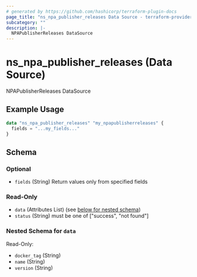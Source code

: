 ```yaml
---
# generated by https://github.com/hashicorp/terraform-plugin-docs
page_title: "ns_npa_publisher_releases Data Source - terraform-provider-ns"
subcategory: ""
description: |-
  NPAPublisherReleases DataSource
---
```


# ns_npa_publisher_releases (Data Source)

NPAPublisherReleases DataSource

## Example Usage

```terraform
data "ns_npa_publisher_releases" "my_npapublisherreleases" {
  fields = "...my_fields..."
}
```

<!-- schema generated by tfplugindocs -->
## Schema

### Optional

- `fields` (String) Return values only from specified fields

### Read-Only

- `data` (Attributes List) (see [below for nested schema](#nestedatt--data))
- `status` (String) must be one of ["success", "not found"]

<a id="nestedatt--data"></a>
### Nested Schema for `data`

Read-Only:

- `docker_tag` (String)
- `name` (String)
- `version` (String)


